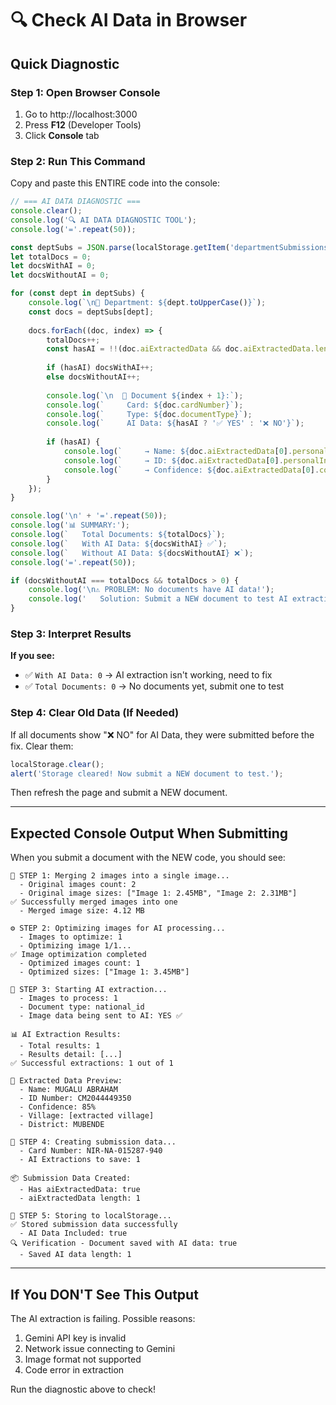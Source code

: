 # 🔍 Check AI Data in Browser

## Quick Diagnostic

### Step 1: Open Browser Console
1. Go to http://localhost:3000
2. Press **F12** (Developer Tools)
3. Click **Console** tab

### Step 2: Run This Command

Copy and paste this ENTIRE code into the console:

```javascript
// === AI DATA DIAGNOSTIC ===
console.clear();
console.log('🔍 AI DATA DIAGNOSTIC TOOL');
console.log('='.repeat(50));

const deptSubs = JSON.parse(localStorage.getItem('departmentSubmissions') || '{}');
let totalDocs = 0;
let docsWithAI = 0;
let docsWithoutAI = 0;

for (const dept in deptSubs) {
    console.log(`\n📁 Department: ${dept.toUpperCase()}`);
    const docs = deptSubs[dept];
    
    docs.forEach((doc, index) => {
        totalDocs++;
        const hasAI = !!(doc.aiExtractedData && doc.aiExtractedData.length > 0);
        
        if (hasAI) docsWithAI++;
        else docsWithoutAI++;
        
        console.log(`\n  📄 Document ${index + 1}:`);
        console.log(`     Card: ${doc.cardNumber}`);
        console.log(`     Type: ${doc.documentType}`);
        console.log(`     AI Data: ${hasAI ? '✅ YES' : '❌ NO'}`);
        
        if (hasAI) {
            console.log(`     → Name: ${doc.aiExtractedData[0].personalInfo.fullName}`);
            console.log(`     → ID: ${doc.aiExtractedData[0].personalInfo.idNumber}`);
            console.log(`     → Confidence: ${doc.aiExtractedData[0].confidence.overall}%`);
        }
    });
}

console.log('\n' + '='.repeat(50));
console.log('📊 SUMMARY:');
console.log(`   Total Documents: ${totalDocs}`);
console.log(`   With AI Data: ${docsWithAI} ✅`);
console.log(`   Without AI Data: ${docsWithoutAI} ❌`);
console.log('='.repeat(50));

if (docsWithoutAI === totalDocs && totalDocs > 0) {
    console.log('\n⚠️ PROBLEM: No documents have AI data!');
    console.log('   Solution: Submit a NEW document to test AI extraction');
}
```

### Step 3: Interpret Results

**If you see:**
- ✅ `With AI Data: 0` → AI extraction isn't working, need to fix
- ✅ `Total Documents: 0` → No documents yet, submit one to test

### Step 4: Clear Old Data (If Needed)

If all documents show "❌ NO" for AI Data, they were submitted before the fix. Clear them:

```javascript
localStorage.clear();
alert('Storage cleared! Now submit a NEW document to test.');
```

Then refresh the page and submit a NEW document.

---

## Expected Console Output When Submitting

When you submit a document with the NEW code, you should see:

```
🔄 STEP 1: Merging 2 images into a single image...
  - Original images count: 2
  - Original image sizes: ["Image 1: 2.45MB", "Image 2: 2.31MB"]
✅ Successfully merged images into one
  - Merged image size: 4.12 MB

⚙️ STEP 2: Optimizing images for AI processing...
  - Images to optimize: 1
  - Optimizing image 1/1...
✅ Image optimization completed
  - Optimized images count: 1
  - Optimized sizes: ["Image 1: 3.45MB"]

🤖 STEP 3: Starting AI extraction...
  - Images to process: 1
  - Document type: national_id
  - Image data being sent to AI: YES ✅

📊 AI Extraction Results:
  - Total results: 1
  - Results detail: [...]
✅ Successful extractions: 1 out of 1

📄 Extracted Data Preview:
  - Name: MUGALU ABRAHAM
  - ID Number: CM2044449350
  - Confidence: 85%
  - Village: [extracted village]
  - District: MUBENDE

💾 STEP 4: Creating submission data...
  - Card Number: NIR-NA-015287-940
  - AI Extractions to save: 1

📦 Submission Data Created:
  - Has aiExtractedData: true
  - aiExtractedData length: 1

💾 STEP 5: Storing to localStorage...
✅ Stored submission data successfully
  - AI Data Included: true
🔍 Verification - Document saved with AI data: true
  - Saved AI data length: 1
```

---

## If You DON'T See This Output

The AI extraction is failing. Possible reasons:
1. Gemini API key is invalid
2. Network issue connecting to Gemini
3. Image format not supported
4. Code error in extraction

Run the diagnostic above to check!

